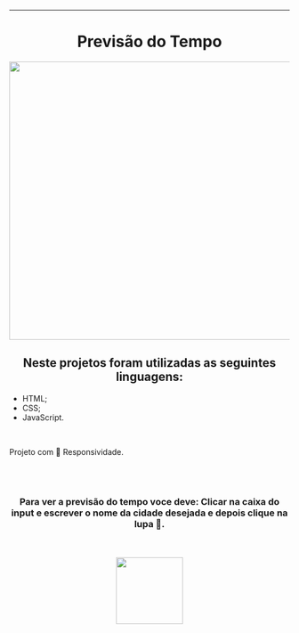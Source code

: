 ________________________________________
<h1 align="center" > Previsão do Tempo </h1>

<p align="center">
  <img width="900" height="500" src="https://github.com/FelipeAz01/Previs-o-do-tempo/assets/147412994/9913f44f-82dc-4361-81b0-8571e67011e2">

</p>

<h2 align="center"> Neste projetos foram utilizadas as seguintes linguagens:</h2>
<ul>
 <li>HTML;</li>
 <li>CSS;</li>
 <li>JavaScript.</li>
</ul>
<br>
<p> Projeto com 📱 Responsividade.</p>
<br>
<br>

<h3 align="center"> Para ver a previsão do tempo voce deve: Clicar na caixa do input e escrever o nome da cidade desejada e depois clique na lupa 🔎.</h3>

<br>
<br>

<div align="center"> 
<a href="https://felipeaz01.github.io/Previs-o-do-tempo/"  >
  <img   width="120px" src="https://img.shields.io/website-up-down-green-red/http/monip.org.svg"  /> 
</a>
</div>
